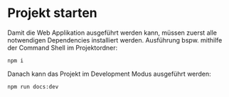# Projekt starten
Damit die Web Applikation ausgeführt werden kann, müssen zuerst alle notwendigen Dependencies installiert werden. Ausführung bspw. mithilfe der Command Shell im Projektordner:

``` shell
npm i 
```

Danach kann das Projekt im Development Modus ausgeführt werden:

```
npm run docs:dev
```
